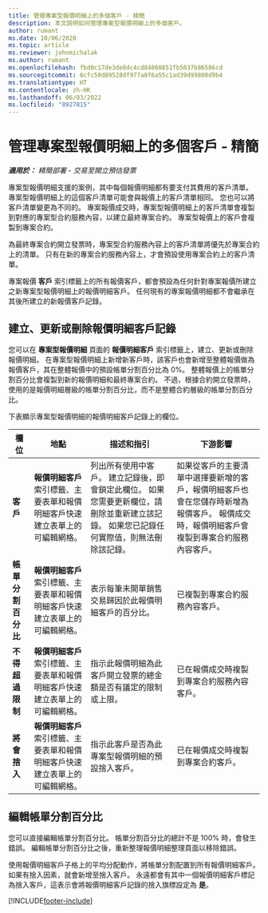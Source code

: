 ```yaml
---
title: 管理專案型報價明細上的多個客戶 - 精簡
description: 本文說明如何管理專案型報價明細上的多個客戶。
author: rumant
ms.date: 10/06/2020
ms.topic: article
ms.reviewer: johnmichalak
ms.author: rumant
ms.openlocfilehash: fbd0c17de3de8dc4cd84860851fb5837b86586cd
ms.sourcegitcommit: 6cfc50d89528df977a8f6a55c1ad39d99800d9b4
ms.translationtype: HT
ms.contentlocale: zh-HK
ms.lasthandoff: 06/03/2022
ms.locfileid: "8927815"
---
```

# <a name="manage-multiple-customers-on-project-based-quote-lines---lite"></a>管理專案型報價明細上的多個客戶 - 精簡

_**適用於：** 精簡部署 - 交易至開立預估發票_

專案型報價明細支援的案例，其中每個報價明細都有要支付其費用的客戶清單。 專案型報價明細上的這個客戶清單可能會與報價上的客戶清單相同。 您也可以將客戶清單變更為不同的。 專案報價成交時，專案型報價明細上的客戶清單會複製到對應的專案型合約服務內容，以建立最終專案合約。 專案型報價上的客戶會複製到專案合約。

為最終專案合約開立發票時，專案型合約服務內容上的客戶清單將優先於專案合約上的清單。 只有在新的專案合約服務內容上，才會預設使用專案合約上的客戶清單。

專案報價 **客戶** 索引標籤上的所有報價客戶，都會預設為任何針對專案報價所建立之新專案型報價明細上的報價明細客戶。 任何現有的專案報價明細都不會繼承在其後所建立的新報價客戶記錄。

## <a name="create-update-or-delete-a-quote-line-customer-record"></a>建立、更新或刪除報價明細客戶記錄

您可以在 **專案型報價明細** 頁面的 **報價明細客戶** 索引標籤上，建立、更新或刪除報價明細。 在專案型報價明細上新增新客戶時，該客戶也會新增至整體報價做為報價客戶，其在整體報價中的預設帳單分割百分比為 0%。 整體報價上的帳單分割百分比會複製到新的報價明細和最終專案合約。 不過，根據合約開立發票時，使用的是報價明細層級的帳單分割百分比，而不是整體合約層級的帳單分割百分比。 

下表顯示專案型報價明細的報價明細客戶記錄上的欄位。

| 欄位 | 地點 | 描述和指引 | 下游影響 |
| --- | --- | --- | --- |
| **客戶** | **報價明細客戶** 索引標籤、主要表單和報價明細客戶快速建立表單上的可編輯網格。 | 列出所有使用中客戶。 建立記錄後，即會鎖定此欄位。 如果您需要更新欄位，請刪除並重新建立該記錄。 如果您已記錄任何實際值，則無法刪除該記錄。 | 如果從客戶的主要清單中選擇要新增的客戶，報價明細客戶也會在您儲存時新增為報價客戶。 報價成交時，報價明細客戶會複製到專案合約服務內容客戶。 |
| **帳單分割百分比** | **報價明細客戶** 索引標籤、主要表單和報價明細客戶快速建立表單上的可編輯網格。 | 表示每筆未開單銷售交易歸因於此報價明細客戶的百分比。 | 已複製到專案合約服務內容客戶。 |
| **不得超過限制** | **報價明細客戶** 索引標籤、主要表單和報價明細客戶快速建立表單上的可編輯網格。 | 指示此報價明細為此客戶開立發票的總金額是否有議定的限制或上限。 | 已在報價成交時複製到專案合約服務內容客戶。 |
| **將會捨入** | **報價明細客戶** 索引標籤、主要表單和報價明細客戶快速建立表單上的可編輯網格。 | 指示此客戶是否為此專案型報價明細的預設捨入客戶。 | 已在報價成交時複製到專案合約客戶。 |

## <a name="edit-billing-split-percentages"></a>編輯帳單分割百分比

您可以直接編輯帳單分割百分比。 帳單分割百分比的總計不是 100% 時，會發生錯誤。 編輯帳單分割百分比之後，重新整理報價明細整理頁面以移除錯誤。

使用報價明細客戶子格上的平均分配動作，將帳單分割配置到所有報價明細客戶。 如果有捨入因素，就會新增至捨入客戶。 永遠都會有其中一個報價明細客戶標記為捨入客戶，這表示會將報價明細客戶記錄的捨入旗標設定為 **是**。 


[!INCLUDE[footer-include](../../includes/footer-banner.md)]